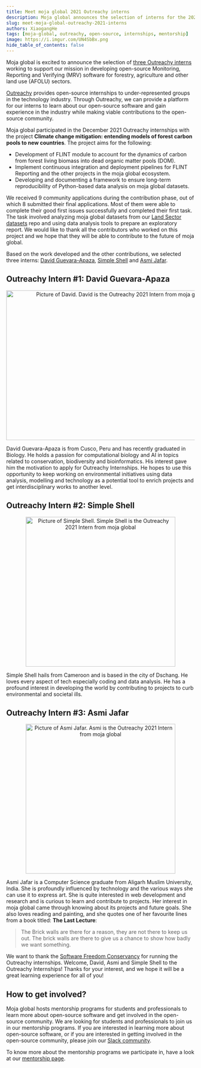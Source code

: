 ```yaml
---
title: Meet moja global 2021 Outreachy interns
description: Moja global announces the selection of interns for the 2021 Outreachy program.
slug: meet-moja-global-outreachy-2021-interns
authors: XiaogangHe
tags: [moja-global, outreachy, open-source, internships, mentorship]
image: https://i.imgur.com/UN4SbBx.png
hide_table_of_contents: false
---
```


Moja global is excited to announce the selection of [three Outreachy interns](https://www.outreachy.org/alums/2021-12/#:~:text=Intelligence%2Dbased%20technique-,moja%20global,-MJ) working to support our mission in developing open-source Monitoring, Reporting and Verifying (MRV) software for forestry, agriculture and other land use (AFOLU) sectors. 

[Outreachy](https://www.outreachy.org) provides open-source internships to under-represented groups in the technology industry. Through Outreachy, we can provide a platform for our interns to learn about our open-source software and gain experience in the industry while making viable contributions to the open-source community.

Moja global participated in the December 2021 Outreachy internships with the project **Climate change mitigation: entending models of forest carbon pools to new countries**. The project aims for the following:

- Development of FLINT module to account for the dynamics of carbon from forest living biomass into dead organic matter pools (DOM). 
- Implement continuous integration and deployment pipelines for FLINT Reporting and the other projects in the moja global ecosystem.
- Developing and documenting a framework to ensure long-term reproducibility of Python-based data analysis on moja global datasets.

We received 9 community applications during the contribution phase, out of which 8 submitted their final applications. Most of them were able to complete their good first issues successfully and completed their first task. The task involved analyzing moja global datasets from our [Land Sector datasets](https://github.com/moja-global/Land_Sector_Datasets) repo and using data analysis tools to prepare an exploratory report. We would like to thank all the contributors who worked on this project and we hope that they will be able to contribute to the future of moja global.

Based on the work developed and the other contributions, we selected three interns: [David Guevara-Apaza](https://github.com/yodavo), [Simple Shell](https://github.com/Simpleshell3) and [Asmi Jafar](https://github.com/asmijafar20).

## Outreachy Intern #1: David Guevara-Apaza

<p align="center">
  <img src="/img/david-guevara-apaza-outreachy-2021.jpg" height="400" width="600" alt="Picture of David. David is the Outreachy 2021 Intern from moja global"></img>
</p>

David Guevara-Apaza is from Cusco, Peru and has recently graduated in Biology. He holds a passion for computational biology and AI in topics related to conservation, biodiversity and bioinformatics. His interest gave him the motivation to apply for Outreachy Internships. He hopes to use this opportunity to keep working on environmental initiatives using data analysis, modelling and technology as a potential tool to enrich projects and get interdisciplinary works to another level.

## Outreachy Intern #2: Simple Shell

<p align="center">
  <img src="/img/simple-shell-picture-outreachy-2021.jpg" height="400" width="400" alt="Picture of Simple Shell. Simple Shell is the Outreachy 2021 Intern from moja global"></img>
</p>

Simple Shell hails from Cameroon and is based in the city of Dschang. He loves every aspect of tech especially coding and data analysis. He has a profound interest in developing the world by contributing to projects to curb environmental and societal ills.

## Outreachy Intern #3: Asmi Jafar

<p align="center">
  <img src="/img/asmi-jafar-picture-outreachy-2021.jpg" height="400" width="400" alt="Picture of Asmi Jafar. Asmi is the Outreachy 2021 Intern from moja global"></img>
</p>

Asmi Jafar is a Computer Science graduate from Aligarh Muslim University, India. She is profoundly influenced by technology and the various ways she can use it to express art. She is quite interested in web development and research and is curious to learn and contribute to projects. Her interest in moja global came through knowing about its projects and future goals. She also loves reading and painting, and she quotes one of her favourite lines from a book titled: **The Last Lecture**:

> The Brick walls are there for a reason, they are not there to keep us out. The brick walls are there to give us a chance to show how badly we want something.

We want to thank the [Software Freedom Conservancy](https://sfconservancy.org/) for running the Outreachy internships. Welcome, David, Asmi and Simple Shell to the Outreachy Internships! Thanks for your interest, and we hope it will be a great learning experience for all of you! 

## How to get involved?

Moja global hosts mentorship programs for students and professionals to learn more about open-source software and get involved in the open-source community. We are looking for students and professionals to join us in our mentorship programs. If you are interested in learning more about open-source software, or if you are interested in getting involved in the open-source community, please join our [Slack community](https://join.slack.com/t/mojaglobal/shared_invite/zt-o6ta1ug0-rVLjAo460~d7JbZ~HpFFtw).

To know more about the mentorship programs we participate in, have a look at our [mentorship page](https://community.moja.global/community/mentorship).
